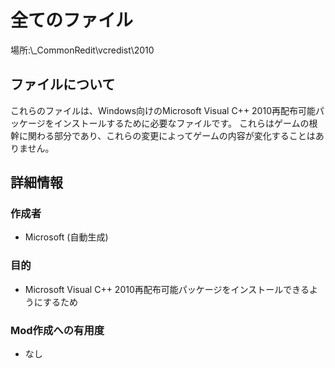 # 全てのファイル
場所:\\_CommonRedit\vcredist\2010

## ファイルについて
これらのファイルは、Windows向けのMicrosoft Visual C++ 2010再配布可能パッケージをインストールするために必要なファイルです。
これらはゲームの根幹に関わる部分であり、これらの変更によってゲームの内容が変化することはありません。

## 詳細情報
### 作成者
* Microsoft (自動生成)
### 目的
* Microsoft Visual C++ 2010再配布可能パッケージをインストールできるようにするため
### Mod作成への有用度
* なし
